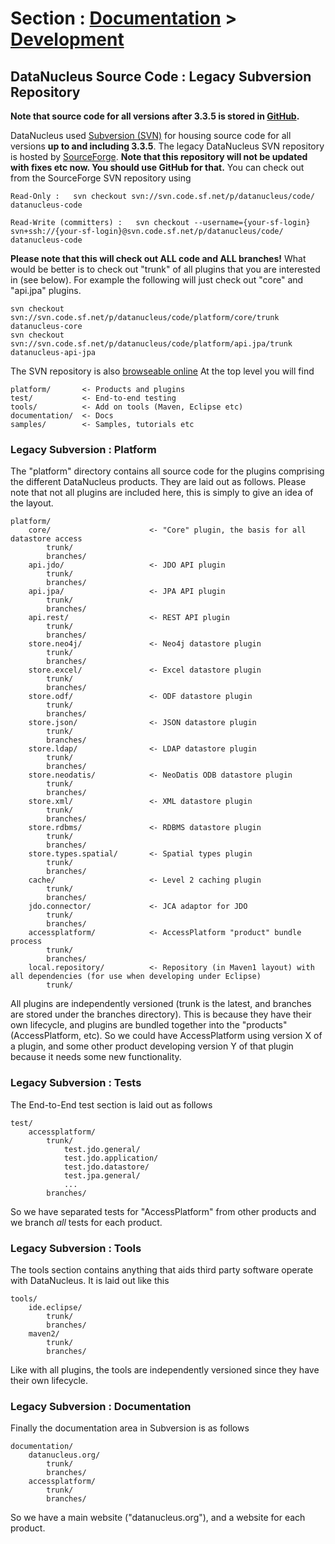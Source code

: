 <head><title>Source Code (SourceForge)</title></head>

# Section : [Documentation](../index.html) > [Development](index.html)

## DataNucleus Source Code : Legacy Subversion Repository

__Note that source code for all versions after 3.3.5 is stored in [GitHub](sourcecode.html).__

DataNucleus used [Subversion (SVN)](http://subversion.tigris.org/) for housing source code for all versions __up to and including 3.3.5__. 
The legacy DataNucleus SVN repository is hosted by [SourceForge](http://www.sf.net/projects/datanucleus/).
__Note that this repository will not be updated with fixes etc now. You should use GitHub for that.__
You can check out from the SourceForge SVN repository using

	Read-Only :   svn checkout svn://svn.code.sf.net/p/datanucleus/code/ datanucleus-code

	Read-Write (committers) :   svn checkout --username={your-sf-login} svn+ssh://{your-sf-login}@svn.code.sf.net/p/datanucleus/code/ datanucleus-code

__Please note that this will check out ALL code and ALL branches!__ What would be better is to check out "trunk" of all plugins 
that you are interested in (see below). For example the following will just check out "core" and "api.jpa" plugins.

	svn checkout svn://svn.code.sf.net/p/datanucleus/code/platform/core/trunk datanucleus-core
	svn checkout svn://svn.code.sf.net/p/datanucleus/code/platform/api.jpa/trunk datanucleus-api-jpa

The SVN repository is also [browseable online](https://sourceforge.net/p/datanucleus/code/HEAD/tree/)
At the top level you will find

	platform/       <- Products and plugins
	test/           <- End-to-end testing
	tools/          <- Add on tools (Maven, Eclipse etc)
	documentation/  <- Docs
	samples/        <- Samples, tutorials etc

### Legacy Subversion : Platform

The "platform" directory contains all source code for the plugins comprising the different DataNucleus products. They are laid
out as follows. Please note that not all plugins are included here, this is simply to give an idea of the layout.

	platform/
	    core/                      <- "Core" plugin, the basis for all datastore access
	        trunk/
	        branches/
	    api.jdo/                   <- JDO API plugin
	        trunk/
	        branches/
	    api.jpa/                   <- JPA API plugin
	        trunk/
	        branches/
	    api.rest/                  <- REST API plugin
	        trunk/
	        branches/
	    store.neo4j/               <- Neo4j datastore plugin
	        trunk/
	        branches/
	    store.excel/               <- Excel datastore plugin
	        trunk/
	        branches/
	    store.odf/                 <- ODF datastore plugin
	        trunk/
	        branches/
	    store.json/                <- JSON datastore plugin
	        trunk/
	        branches/
	    store.ldap/                <- LDAP datastore plugin
	        trunk/
	        branches/
	    store.neodatis/            <- NeoDatis ODB datastore plugin
	        trunk/
	        branches/
	    store.xml/                 <- XML datastore plugin
	        trunk/
	        branches/
	    store.rdbms/               <- RDBMS datastore plugin
	        trunk/
	        branches/
	    store.types.spatial/       <- Spatial types plugin
	        trunk/
	        branches/
	    cache/                     <- Level 2 caching plugin
	        trunk/
	        branches/
	    jdo.connector/             <- JCA adaptor for JDO
	        trunk/
	 	    branches/
	    accessplatform/            <- AccessPlatform "product" bundle process
	        trunk/
	        branches/
	    local.repository/          <- Repository (in Maven1 layout) with all dependencies (for use when developing under Eclipse)
	        trunk/

All plugins are independently versioned (trunk is the latest, and branches are stored under the branches directory). 
This is because they have their own lifecycle, and plugins are bundled together into the "products" (AccessPlatform, etc). 
So we could have AccessPlatform using version X of a plugin, and some other product developing version Y of that plugin because 
it needs some new functionality.

### Legacy Subversion : Tests

The End-to-End test section is laid out as follows

	test/
	    accessplatform/
	        trunk/
	            test.jdo.general/
	            test.jdo.application/
	            test.jdo.datastore/
	            test.jpa.general/
	            ...
	        branches/

So we have separated tests for "AccessPlatform" from other products and we branch <i>all</i> tests for each product.

### Legacy Subversion : Tools

The tools section contains anything that aids third party software operate with DataNucleus. It is laid out like this


	tools/
	    ide.eclipse/
	        trunk/
	        branches/
	    maven2/
	        trunk/
	        branches/

Like with all plugins, the tools are independently versioned since they have their own lifecycle.

### Legacy Subversion : Documentation

Finally the documentation area in Subversion is as follows

	documentation/
	    datanucleus.org/
	        trunk/
	        branches/
	    accessplatform/
	        trunk/
	        branches/

So we have a main website ("datanucleus.org"), and a website for each product.
